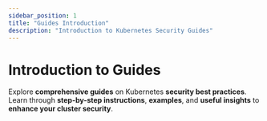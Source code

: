 ```yaml
---
sidebar_position: 1
title: "Guides Introduction"
description: "Introduction to Kubernetes Security Guides"
---
```


# Introduction to Guides

Explore **comprehensive guides** on Kubernetes **security best practices**. Learn through **step-by-step instructions**, **examples**, and **useful insights** to **enhance your cluster security**.
